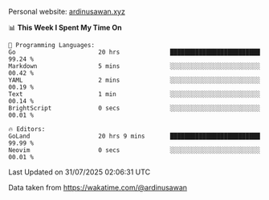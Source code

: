 Personal website: [ardinusawan.xyz](https://ardinusawan.xyz)

<!--START_SECTION:waka-->
📊 **This Week I Spent My Time On** 

```text
💬 Programming Languages: 
Go                       20 hrs              █████████████████████████   99.24 % 
Markdown                 5 mins              ░░░░░░░░░░░░░░░░░░░░░░░░░   00.42 % 
YAML                     2 mins              ░░░░░░░░░░░░░░░░░░░░░░░░░   00.19 % 
Text                     1 min               ░░░░░░░░░░░░░░░░░░░░░░░░░   00.14 % 
BrightScript             0 secs              ░░░░░░░░░░░░░░░░░░░░░░░░░   00.01 % 

🔥 Editors: 
GoLand                   20 hrs 9 mins       █████████████████████████   99.99 % 
Neovim                   0 secs              ░░░░░░░░░░░░░░░░░░░░░░░░░   00.01 % 
```


 Last Updated on 31/07/2025 02:06:31 UTC
<!--END_SECTION:waka-->
Data taken from https://wakatime.com/@ardinusawan
